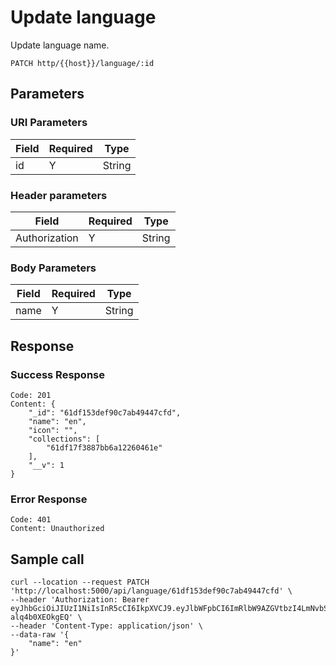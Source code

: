 # Update language
Update language name.

```
PATCH http/{{host}}/language/:id
```
## Parameters

### URI Parameters
| Field  | Required | Type|
| ------------- | ------------- | ----- |
| id  | Y| String |
### Header parameters
| Field  | Required | Type|
| ------------- | ------------- | ----- |
| Authorization  | Y| String |
### Body Parameters
| Field  | Required | Type|
| ------------- | ------------- | ----- |
| name  | Y| String |

## Response
### Success Response
```
Code: 201
Content: {
    "_id": "61df153def90c7ab49447cfd",
    "name": "en",
    "icon": "",
    "collections": [
        "61df17f3887bb6a12260461e"
    ],
    "__v": 1
}
```
### Error Response
```
Code: 401
Content: Unauthorized
```

## Sample call
```
curl --location --request PATCH 'http://localhost:5000/api/language/61df153def90c7ab49447cfd' \
--header 'Authorization: Bearer eyJhbGciOiJIUzI1NiIsInR5cCI6IkpXVCJ9.eyJlbWFpbCI6ImRlbW9AZGVtbzI4LmNvbSIsInVzZXJJZCI6IjYxZDM3ZTNjYmFiYjFiODRiZGJjNzUwMCIsImlhdCI6MTY0MjY5NDAyMCwiZXhwIjoxNjQyNjk3NjIwfQ.wmgWfdIG5ipc5KJDXun_ncYQU1vmP-alq4b0XEOkgEQ' \
--header 'Content-Type: application/json' \
--data-raw '{
    "name": "en"
}'
```
